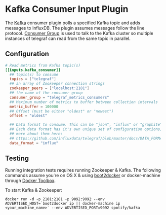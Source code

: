 # Kafka Consumer Input Plugin

The [Kafka](http://kafka.apache.org/) consumer plugin polls a specified Kafka
topic and adds messages to InfluxDB. The plugin assumes messages follow the
line protocol. [Consumer Group](http://godoc.org/github.com/wvanbergen/kafka/consumergroup)
is used to talk to the Kafka cluster so multiple instances of telegraf can read
from the same topic in parallel.

## Configuration

```toml
# Read metrics from Kafka topic(s)
[[inputs.kafka_consumer]]
  ## topic(s) to consume
  topics = ["telegraf"]
  ## an array of Zookeeper connection strings
  zookeeper_peers = ["localhost:2181"]
  ## the name of the consumer group
  consumer_group = "telegraf_metrics_consumers"
  ## Maximum number of metrics to buffer between collection intervals
  metric_buffer = 100000
  ## Offset (must be either "oldest" or "newest")
  offset = "oldest"

  ## Data format to consume. This can be "json", "influx" or "graphite"
  ## Each data format has it's own unique set of configuration options, read
  ## more about them here:
  ## https://github.com/influxdata/telegraf/blob/master/docs/DATA_FORMATS_INPUT.md
  data_format = "influx"
```

## Testing

Running integration tests requires running Zookeeper & Kafka. The following
commands assume you're on OS X & using [boot2docker](http://boot2docker.io/) or docker-machine through [Docker Toolbox](https://www.docker.com/docker-toolbox).

To start Kafka & Zookeeper:

```
docker run -d -p 2181:2181 -p 9092:9092 --env ADVERTISED_HOST=`boot2docker ip || docker-machine ip <your_machine_name>` --env ADVERTISED_PORT=9092 spotify/kafka
```
